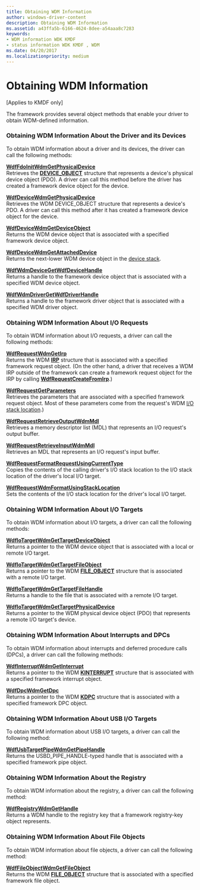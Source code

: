 ```yaml
---
title: Obtaining WDM Information
author: windows-driver-content
description: Obtaining WDM Information
ms.assetid: a43ffa5b-6166-4624-8dee-a54aaa8c7283
keywords:
- WDM information WDK KMDF
- status information WDK KMDF , WDM
ms.date: 04/20/2017
ms.localizationpriority: medium
---
```


# Obtaining WDM Information


\[Applies to KMDF only\]

The framework provides several object methods that enable your driver to obtain WDM-defined information.

### Obtaining WDM Information About the Driver and its Devices

To obtain WDM information about a driver and its devices, the driver can call the following methods:

<a href="" id="wdffdoinitwdmgetphysicaldevice"></a>[**WdfFdoInitWdmGetPhysicalDevice**](https://msdn.microsoft.com/library/windows/hardware/ff547281)  
Retrieves the [**DEVICE_OBJECT**](https://msdn.microsoft.com/library/windows/hardware/ff543147) structure that represents a device's physical device object (PDO). A driver can call this method before the driver has created a framework device object for the device.

<a href="" id="wdfdevicewdmgetphysicaldevice"></a>[**WdfDeviceWdmGetPhysicalDevice**](https://msdn.microsoft.com/library/windows/hardware/ff546946)  
Retrieves the WDM DEVICE\_OBJECT structure that represents a device's PDO. A driver can call this method after it has created a framework device object for the device.

<a href="" id="wdfdevicewdmgetdeviceobject"></a>[**WdfDeviceWdmGetDeviceObject**](https://msdn.microsoft.com/library/windows/hardware/ff546942)  
Returns the WDM device object that is associated with a specified framework device object.

<a href="" id="wdfdevicewdmgetattacheddevice"></a>[**WdfDeviceWdmGetAttachedDevice**](https://msdn.microsoft.com/library/windows/hardware/ff546934)  
Returns the next-lower WDM device object in the [device stack](wdm-concepts-for-kmdf-drivers.md#device-stacks).

<a href="" id="wdfwdmdevicegetwdfdevicehandle"></a>[**WdfWdmDeviceGetWdfDeviceHandle**](https://msdn.microsoft.com/library/windows/hardware/ff551175)  
Returns a handle to the framework device object that is associated with a specified WDM device object.

<a href="" id="wdfwdmdrivergetwdfdriverhandle"></a>[**WdfWdmDriverGetWdfDriverHandle**](https://msdn.microsoft.com/library/windows/hardware/ff551176)  
Returns a handle to the framework driver object that is associated with a specified WDM driver object.

### Obtaining WDM Information About I/O Requests

To obtain WDM information about I/O requests, a driver can call the following methods:

<a href="" id="wdfrequestwdmgetirp"></a>[**WdfRequestWdmGetIrp**](https://msdn.microsoft.com/library/windows/hardware/ff550037)  
Returns the WDM [**IRP**](https://msdn.microsoft.com/library/windows/hardware/ff550694) structure that is associated with a specified framework request object. (On the other hand, a driver that receives a WDM IRP outside of the framework can create a framework request object for the IRP by calling [**WdfRequestCreateFromIrp**](https://msdn.microsoft.com/library/windows/hardware/ff549953).)

<a href="" id="wdfrequestgetparameters"></a>[**WdfRequestGetParameters**](https://msdn.microsoft.com/library/windows/hardware/ff549969)  
Retrieves the parameters that are associated with a specified framework request object. Most of these parameters come from the request's WDM [I/O stack location](https://msdn.microsoft.com/library/windows/hardware/ff551821).)

<a href="" id="wdfrequestretrieveoutputwdmmdl"></a>[**WdfRequestRetrieveOutputWdmMdl**](https://msdn.microsoft.com/library/windows/hardware/ff550021)  
Retrieves a memory descriptor list (MDL) that represents an I/O request's output buffer.

<a href="" id="wdfrequestretrieveinputwdmmdl"></a>[**WdfRequestRetrieveInputWdmMdl**](https://msdn.microsoft.com/library/windows/hardware/ff550016)  
Retrieves an MDL that represents an I/O request's input buffer.

<a href="" id="wdfrequestformatrequestusingcurrenttype"></a>[**WdfRequestFormatRequestUsingCurrentType**](https://msdn.microsoft.com/library/windows/hardware/ff549955)  
Copies the contents of the calling driver's I/O stack location to the I/O stack location of the driver's local I/O target.

<a href="" id="wdfrequestwdmformatusingstacklocation"></a>[**WdfRequestWdmFormatUsingStackLocation**](https://msdn.microsoft.com/library/windows/hardware/ff550036)  
Sets the contents of the I/O stack location for the driver's local I/O target.

### Obtaining WDM Information About I/O Targets

To obtain WDM information about I/O targets, a driver can call the following methods:

<a href="" id="wdfiotargetwdmgettargetdeviceobject"></a>[**WdfIoTargetWdmGetTargetDeviceObject**](https://msdn.microsoft.com/library/windows/hardware/ff548682)  
Returns a pointer to the WDM device object that is associated with a local or remote I/O target.

<a href="" id="wdfiotargetwdmgettargetfileobject"></a>[**WdfIoTargetWdmGetTargetFileObject**](https://msdn.microsoft.com/library/windows/hardware/ff548686)  
Returns a pointer to the WDM [**FILE\_OBJECT**](https://msdn.microsoft.com/library/windows/hardware/ff545834) structure that is associated with a remote I/O target.

<a href="" id="wdfiotargetwdmgettargetfilehandle"></a>[**WdfIoTargetWdmGetTargetFileHandle**](https://msdn.microsoft.com/library/windows/hardware/ff548683)  
Returns a handle to the file that is associated with a remote I/O target.

<a href="" id="wdfiotargetwdmgettargetphysicaldevice"></a>[**WdfIoTargetWdmGetTargetPhysicalDevice**](https://msdn.microsoft.com/library/windows/hardware/ff548691)  
Returns a pointer to the WDM physical device object (PDO) that represents a remote I/O target's device.

### Obtaining WDM Information About Interrupts and DPCs

To obtain WDM information about interrupts and deferred procedure calls (DPCs), a driver can call the following methods:

<a href="" id="wdfinterruptwdmgetinterrupt"></a>[**WdfInterruptWdmGetInterrupt**](https://msdn.microsoft.com/library/windows/hardware/ff547393)  
Returns a pointer to the WDM [**KINTERRUPT**](https://msdn.microsoft.com/library/windows/hardware/ff554237) structure that is associated with a specified framework interrupt object.

<a href="" id="wdfdpcwdmgetdpc"></a>[**WdfDpcWdmGetDpc**](https://msdn.microsoft.com/library/windows/hardware/ff547167)  
Returns a pointer to the WDM [**KDPC**](https://msdn.microsoft.com/library/windows/hardware/ff551882) structure that is associated with a specified framework DPC object.

### <a href="" id="obtaining-wdm-information-about-usb-i-o-targets"></a> Obtaining WDM Information About USB I/O Targets

To obtain WDM information about USB I/O targets, a driver can call the following method:

<a href="" id="wdfusbtargetpipewdmgetpipehandle"></a>[**WdfUsbTargetPipeWdmGetPipeHandle**](https://msdn.microsoft.com/library/windows/hardware/ff551162)  
Returns the USBD\_PIPE\_HANDLE-typed handle that is associated with a specified framework pipe object.

### Obtaining WDM Information About the Registry

To obtain WDM information about the registry, a driver can call the following method:

<a href="" id="wdfregistrywdmgethandle"></a>[**WdfRegistryWdmGetHandle**](https://msdn.microsoft.com/library/windows/hardware/ff549935)  
Returns a WDM handle to the registry key that a framework registry-key object represents.

### Obtaining WDM Information About File Objects

To obtain WDM information about file objects, a driver can call the following method:

<a href="" id="wdffileobjectwdmgetfileobject"></a>[**WdfFileObjectWdmGetFileObject**](https://msdn.microsoft.com/library/windows/hardware/ff547324)  
Returns the WDM [**FILE\_OBJECT**](https://msdn.microsoft.com/library/windows/hardware/ff545834) structure that is associated with a specified framework file object.

 

 






